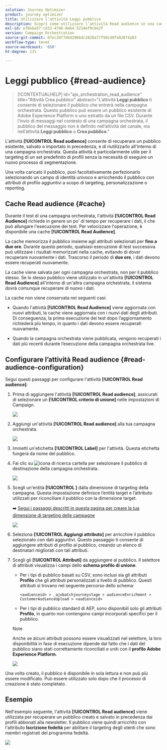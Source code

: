```yaml
---
solution: Journey Optimizer
product: journey optimizer
title: Utilizzare l’attività Leggi pubblico
description: Scopri come utilizzare l’attività Read audience in una campagna orchestrata
exl-id: ef8eba57-cd33-4746-8eb4-5214ef9cbe2f
version: Campaign Orchestration
source-git-commit: 07ec28f7d64296bdc2020a77f50c49fa92074a83
workflow-type: tm+mt
source-wordcount: '650'
ht-degree: 11%

---
```



# Leggi pubblico {#read-audience}

>[!CONTEXTUALHELP]
>id="ajo_orchestration_read_audience"
>title="Attività Crea pubblico"
>abstract="L’attività **Leggi pubblico** ti consente di selezionare il pubblico che entrerà nella campagna orchestrata. Questo pubblico può essere un pubblico esistente di Adobe Experience Platform o uno estratto da un file CSV. Durante l’invio di messaggi nel contesto di una campagna orchestrata, il pubblico del messaggio non è definito nell’attività del canale, ma nell’attività **Leggi pubblico** o **Crea pubblico**."

L&#39;attività **[!UICONTROL Read audience]** consente di recuperare un pubblico esistente, salvato o importato in precedenza, e di riutilizzarlo all&#39;interno di una campagna orchestrata. Questa attività è particolarmente utile per il targeting di un set predefinito di profili senza la necessità di eseguire un nuovo processo di segmentazione.

Una volta caricato il pubblico, puoi facoltativamente perfezionarlo selezionando un campo di identità univoco e arricchendo il pubblico con attributi di profilo aggiuntivi a scopo di targeting, personalizzazione o reporting.

## Cache Read audience {#cache}

Durante il test di una campagna orchestrata, l&#39;attività **[!UICONTROL Read Audience]** richiede in genere un po&#39; di tempo per recuperare i dati, il che può allungare l&#39;esecuzione dei test. Per velocizzare l&#39;operazione, è disponibile una cache **[!UICONTROL Read Audience]**.

La cache memorizza il pubblico insieme agli attributi selezionati per **fino a due ore**. Durante questo periodo, qualsiasi esecuzione di test successiva può utilizzare i risultati memorizzati nella cache, evitando di dover recuperare nuovamente i dati. Trascorso il periodo di **due ore**, i dati devono essere recuperati nuovamente.

La cache viene salvata per ogni campagna orchestrata, non per il pubblico stesso. Se lo stesso pubblico viene utilizzato in un&#39;attività **[!UICONTROL Read Audience]** all&#39;interno di un&#39;altra campagna orchestrata, il sistema dovrà comunque recuperare di nuovo i dati.

La cache non viene conservata nei seguenti casi:

* Quando l&#39;attività **[!UICONTROL Read Audience]** viene aggiornata con nuovi attributi, la cache viene aggiornata con i nuovi dati degli attributi. Di conseguenza, la prima esecuzione dei test dopo l’aggiornamento richiederà più tempo, in quanto i dati devono essere recuperati nuovamente.

* Quando la campagna orchestrata viene pubblicata, vengono recuperati i dati più recenti durante l’esecuzione della campagna orchestrata live.

## Configurare l’attività Read audience {#read-audience-configuration}

Segui questi passaggi per configurare l&#39;attività **[!UICONTROL Read audience]**:

1. Prima di aggiungere l&#39;attività **[!UICONTROL Read audience]**, assicurati di selezionare un **[!UICONTROL criterio di unione]** nelle impostazioni di Campaign.

   ![](../assets/read-audience-6.png)

1. Aggiungi un&#39;attività **[!UICONTROL Read audience]** alla tua campagna orchestrata.

   ![](../assets/read-audience-1.png)

1. Immetti un&#39;etichetta **[!UICONTROL Label]** per l&#39;attività. Questa etichetta fungerà da nome del pubblico.

1. Fai clic su ![icona di ricerca cartella](../assets/do-not-localize/folder-search.svg) per selezionare il pubblico di destinazione della campagna orchestrata.

   ![](../assets/read-audience-2.png)

1. Scegli un&#39;entità **[!UICONTROL &#x200B;]** dalla dimensione di targeting della campagna. Questa impostazione definisce l’entità target e l’attributo utilizzati per riconciliare il pubblico con la dimensione target.

   ➡️ [Segui i passaggi descritti in questa pagina per creare la tua dimensione di targeting delle campagne](../target-dimension.md)

   ![](../assets/read-audience-3.png)

1. Seleziona **[!UICONTROL Aggiungi attributo]** per arricchire il pubblico selezionato con dati aggiuntivi. Questo passaggio ti consente di aggiungere attributi di profilo al pubblico, creando un elenco di destinatari migliorati con tali attributi.

1. Scegli gli **[!UICONTROL Attributi]** da aggiungere al pubblico. Il selettore di attributi visualizza i campi dello **schema profilo di unione**:

   * Per i tipi di pubblico basati su CSV, sono inclusi sia gli attributi **Profilo** che gli attributi personalizzati a livello di pubblico. Questi attributi si trovano nel seguente percorso dello schema:

     `<audienceid> > _ajobatchjourneystage > audienceEnrichment > CustomerAudienceUpload > <audienceid>`

   * Per i tipi di pubblico standard di AEP, sono disponibili solo gli attributi **Profilo**, in quanto non contengono campi incorporati specifici per il pubblico.

   >[!NOTE]
   >
   > Anche se alcuni attributi possono essere visualizzati nel selettore, la loro disponibilità in fase di esecuzione dipende dal fatto che i dati del pubblico siano stati correttamente riconciliati e uniti con il **profilo Adobe Experience Platform**.

   ![](../assets/read-audience-4.png)

Una volta creato, il pubblico è disponibile in sola lettura e non può più essere modificato. Può essere utilizzato solo dopo che il processo di creazione è stato completato.

## Esempio

Nell&#39;esempio seguente, l&#39;attività **[!UICONTROL Read audience]** viene utilizzata per recuperare un pubblico creato e salvato in precedenza dai profili abbonati alla newsletter. Il pubblico viene quindi arricchito con l&#39;attributo **Iscrizione fedeltà** per abilitare il targeting degli utenti che sono membri registrati del programma fedeltà.

![](../assets/read-audience-5.png)
